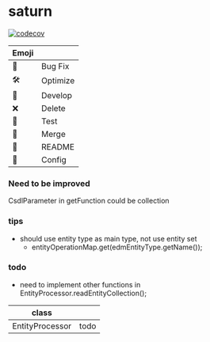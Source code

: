 # saturn

[![codecov](https://codecov.io/gh/gnahZ-eH/saturn/branch/master/graph/badge.svg)](https://codecov.io/gh/gnahZ-eH/saturn)

Emoji |          |
------|----------|
🐞    | Bug Fix  |
🛠️    | Optimize |
🧩    | Develop  |
❌    | Delete   |
🧪    | Test     |
🍒    | Merge    |
📜    | README   |
📑    | Config   |
 

### Need to be improved
CsdlParameter in getFunction could be collection


### tips
- should use entity type as main type, not use entity set 
    - entityOperationMap.get(edmEntityType.getName());

### todo
- need to implement other functions in EntityProcessor.readEntityCollection();

class           |      |
----------------|------|
EntityProcessor | todo |